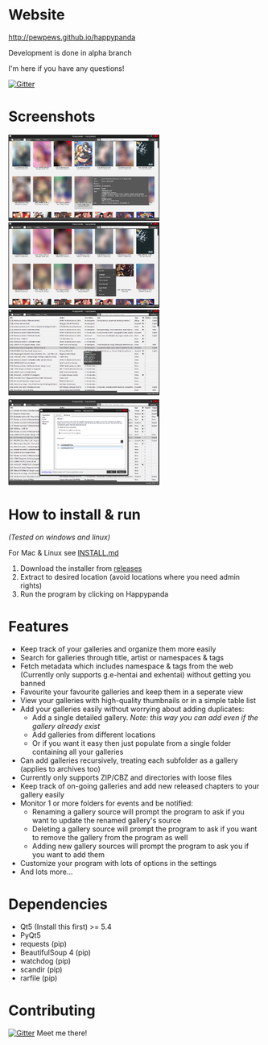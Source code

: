# Website
http://pewpews.github.io/happypanda

Development is done in alpha branch

I'm here if you have any questions!

[![Gitter](https://badges.gitter.im/Join%20Chat.svg)](https://gitter.im/Pewpews/happypanda?utm_source=badge&utm_medium=badge&utm_campaign=pr-badge&utm_content=badge)

# Screenshots
<img src="misc/screenshot1.png" width="300">
<img src="misc/screenshot2.png" width="300">
<img src="misc/screenshot3.png" width="300">
<img src="misc/screenshot4.png" width="300">

# How to install & run
*(Tested on windows and linux)*

For Mac & Linux see [INSTALL.md](INSTALL.md)

1. Download the installer from [releases](https://github.com/Pewpews/happypanda/releases)
2. Extract to desired location (avoid locations where you need admin rights)
3. Run the program by clicking on Happypanda

# Features
- Keep track of your galleries and organize them more easily
- Search for galleries through title, artist or namespaces & tags
- Fetch metadata which includes namespace & tags from the web (Currently only supports g.e-hentai and exhentai) without getting you banned
- Favourite your favourite galleries and keep them in a seperate view
- View your galleries with high-quality thumbnails or in a simple table list
- Add your galleries easily without worrying about adding duplicates:
	+ Add a single detailed gallery. *Note: this way you can add even if the gallery already exist*
	+ Add galleries from different locations
	+ Or if you want it easy then just populate from a single folder containing all your galleries
- Can add galleries recursively, treating each subfolder as a gallery (applies to archives too)
- Currently only supports ZIP/CBZ and directories with loose files
- Keep track of on-going galleries and add new released chapters to your gallery easily
- Monitor 1 or more folders for events and be notified:
	+ Renaming a gallery source  will prompt the program to ask if you want to update the renamed gallery's source
	+ Deleting a gallery source will prompt the program to ask if you want to remove the gallery from the program as well
	+ Adding new gallery sources will prompt the program to ask you if you want to add them
- Customize your program with lots of options in the settings
- And lots more...

# Dependencies
- Qt5 (Install this first) >= 5.4
- PyQt5
- requests (pip)
- BeautifulSoup 4 (pip)
- watchdog (pip)
- scandir (pip)
- rarfile (pip)

# Contributing
[![Gitter](https://badges.gitter.im/Join%20Chat.svg)](https://gitter.im/Pewpews/happypanda?utm_source=badge&utm_medium=badge&utm_campaign=pr-badge&utm_content=badge)
Meet me there!
